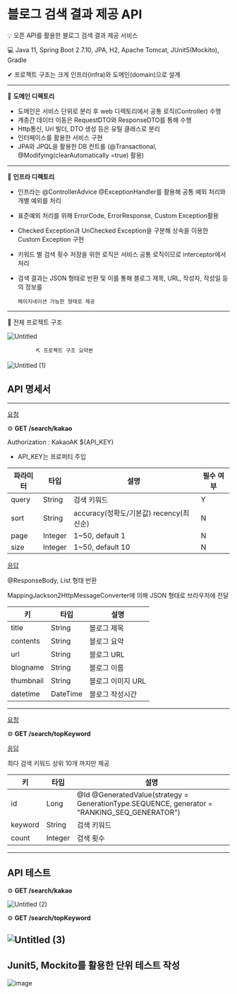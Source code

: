 # 블로그 검색 결과 제공 API

💡 오픈 API를 활용한 블로그 검색 결과 제공 서비스

💻 Java 11, Spring Boot 2.7.10, JPA, H2, Apache Tomcat, JUnit5(Mockito), Gradle                                

✔ 프로젝트 구조는 크게 인프라(infra)와 도메인(domain)으로 설계

---

🔑 **도메인 디렉토리**

- 도메인은 서비스 단위로 분리 후 web 디렉토리에서 공통 로직(Controller) 수행
- 계층간 데이터 이동은 RequestDTO와 ResponseDTO를 통해 수행
- Http통신, Url 빌더, DTO 생성 등은 유틸 클래스로 분리
- 인터페이스를 활용한 서비스 구현
- JPA와 JPQL을 활용한 DB 컨트롤 (@Transactional, @Modifying(clearAutomatically =true) 활용)

---

🔑 **인프라 디렉토리**

- 인프라는 @ControllerAdvice @ExceptionHandler를 활용해 공통 예외 처리와 개별 예외를 처리
- 표준예외 처리를 위해 ErrorCode, ErrorResponse, Custom Exception활용
- Checked Exception과 UnChecked Exception을 구분해 상속을 이용한 Custom Exception 구현
- 키워드 별 검색 횟수 저장을 위한 로직은 서비스 공통 로직이므로 interceptor에서 처리
- 검색 결과는 JSON 형태로 반환 및 이를 통해 블로그 제목, URL, 작성자, 작성일 등의 정보를

      페이지네이션 가능한 형태로 제공

---

📃 전체 프로젝트 구조

![Untitled](https://user-images.githubusercontent.com/34955578/226884133-64f51829-2d1b-4682-a680-5ed2ac9c3ada.png)



             ⛏ 프로젝트 구조 요약본
![Untitled (1)](https://user-images.githubusercontent.com/34955578/226884436-8e78daed-616f-4da7-8779-46ea8745a0b8.png)

## API 명세서

---

[요청](https://www.notion.so/336d8c5ab4dc4e8482e3e3acb6a46379)

⚙ **GET /search/kakao**

Authorization : KakaoAK ${API_KEY}

   * API_KEY는 프로퍼티 주입

| 파라미터 | 타입 | 설명 | 필수 여부 |
| --- | --- | --- | --- |
| query | String | 검색 키워드 | Y |
| sort | String | accuracy(정확도/기본값)  recency(최신순) | N |
| page | Integer | 1~50, default 1 | N |
| size | Integer | 1~50, default 10 | N |

[응답](https://www.notion.so/b981ad2816444048b17d3672d47f6dd2)

@ResponseBody, List<T> 형태 반환

MappingJackson2HttpMessageConverter에 의해 JSON 형태로 브라우저에 전달

| 키 | 타입 | 설명 |
| --- | --- | --- |
| title | String | 블로그 제목 |
| contents | String | 블로그 요약 |
| url | String | 블로그 URL |
| blogname | String | 블로그 이름 |
| thumbnail | String | 블로그 이미지 URL |
| datetime | DateTime | 블로그 작성시간 |

---

[요청](https://www.notion.so/aa9638b9b73e426d846145f2f77da082)

⚙ **GET /search/topKeyword**

[응답](https://www.notion.so/dcca14b35f2c49e6b8093784cd00efff)

최다 검색 키워드 상위 10개 까지만 제공

| 키 | 타입 | 설명 |
| --- | --- | --- |
| id | Long | @Id @GeneratedValue(strategy = GenerationType.SEQUENCE, generator = "RANKING_SEQ_GENERATOR")  |
| keyword | String | 검색 키워드 |
| count | Integer | 검색 횟수 |

---

## API 테스트

⚙ **GET /search/kakao**

![Untitled (2)](https://user-images.githubusercontent.com/34955578/226884917-6899bbf3-8f50-481b-9981-a0e9964662b1.png)

⚙ **GET /search/topKeyword**

![Untitled (3)](https://user-images.githubusercontent.com/34955578/226884956-37d03a62-614c-4a76-80ef-8099bc0455b3.png)
---

## Junit5, Mockito를 활용한 단위 테스트 작성
![image](https://user-images.githubusercontent.com/34955578/226894467-3d57babd-8315-4300-ae5a-45e391dc883c.png)
